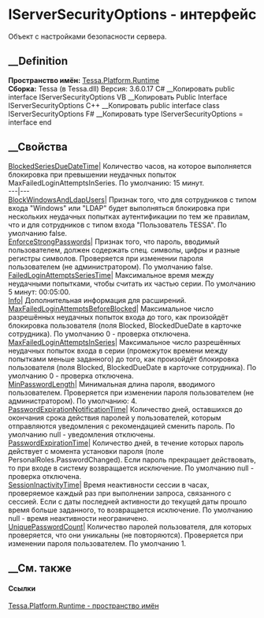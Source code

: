 # IServerSecurityOptions - интерфейс
Объект с настройками безопасности сервера.
## __Definition
 **Пространство имён:** [Tessa.Platform.Runtime](N_Tessa_Platform_Runtime.htm)  
 **Сборка:** Tessa (в Tessa.dll) Версия: 3.6.0.17
C# __Копировать
     public interface IServerSecurityOptions
VB __Копировать
     Public Interface IServerSecurityOptions
C++ __Копировать
     public interface class IServerSecurityOptions
F# __Копировать
     type IServerSecurityOptions = interface end
##  __Свойства
[BlockedSeriesDueDateTime](P_Tessa_Platform_Runtime_IServerSecurityOptions_BlockedSeriesDueDateTime.htm)|
Количество часов, на которое выполняется блокировка при превышении неудачных
попыток MaxFailedLoginAttemptsInSeries. По умолчанию: 15 минут.  
---|---  
[BlockWindowsAndLdapUsers](P_Tessa_Platform_Runtime_IServerSecurityOptions_BlockWindowsAndLdapUsers.htm)|
Признак того, что для сотрудников с типом входа "Windows" или "LDAP" будет
выполняться блокировка при нескольких неудачных попытках аутентификации по тем
же правилам, что и для сотрудников с типом входа "Пользователь TESSA". По
умолчанию false.  
[EnforceStrongPasswords](P_Tessa_Platform_Runtime_IServerSecurityOptions_EnforceStrongPasswords.htm)|
Признак того, что пароль, вводимый пользователем, должен содержать спец.
символы, цифры и разные регистры символов. Проверяется при изменении пароля
пользователем (не администратором). По умолчанию false.  
[FailedLoginAttemptsSeriesTime](P_Tessa_Platform_Runtime_IServerSecurityOptions_FailedLoginAttemptsSeriesTime.htm)|
Максимальное время между неудачными попытками, чтобы считать их частью серии.
По умолчанию 5 минут: 00:05:00.  
[Info](P_Tessa_Platform_Runtime_IServerSecurityOptions_Info.htm)|
Дополнительная информация для расширений.  
[MaxFailedLoginAttemptsBeforeBlocked](P_Tessa_Platform_Runtime_IServerSecurityOptions_MaxFailedLoginAttemptsBeforeBlocked.htm)|
Максимальное число разрешённых неудачных попыток входа до того, как произойдёт
блокировка пользователя (поля Blocked, BlockedDueDate в карточке сотрудника).
По умолчанию 0 \- проверка отключена.  
[MaxFailedLoginAttemptsInSeries](P_Tessa_Platform_Runtime_IServerSecurityOptions_MaxFailedLoginAttemptsInSeries.htm)|
Максимальное число разрешённых неудачных попыток входа в серии (промежуток
времени между попытками меньше заданного) до того, как произойдёт блокировка
пользователя (поля Blocked, BlockedDueDate в карточке сотрудника). По
умолчанию 0 \- проверка отключена.  
[MinPasswordLength](P_Tessa_Platform_Runtime_IServerSecurityOptions_MinPasswordLength.htm)|
Минимальная длина пароля, вводимого пользователем. Проверяется при изменении
пароля пользователем (не администратором). По умолчанию: 4.  
[PasswordExpirationNotificationTime](P_Tessa_Platform_Runtime_IServerSecurityOptions_PasswordExpirationNotificationTime.htm)|
Количество дней, оставшихся до окончания срока действия паролей у
пользователей, которым отправляются уведомления с рекомендацией сменить
пароль. По умолчанию null \- уведомления отключены.  
[PasswordExpirationTime](P_Tessa_Platform_Runtime_IServerSecurityOptions_PasswordExpirationTime.htm)|
Количество дней, в течение которых пароль действует с момента установки пароля
(поле PersonalRoles.PasswordChanged). Если пароль прекращает действовать, то
при входе в систему возвращается исключение. По умолчанию null \- проверка
отключена.  
[SessionInactivityTime](P_Tessa_Platform_Runtime_IServerSecurityOptions_SessionInactivityTime.htm)|
Время неактивности сессии в часах, проверяемое каждый раз при выполнении
запроса, связанного с сессией. Если с даты последней активности до текущей
даты прошло время больше заданного, то возвращается исключение. По умолчанию
null \- время неактивности неограничено.  
[UniquePasswordCount](P_Tessa_Platform_Runtime_IServerSecurityOptions_UniquePasswordCount.htm)|
Количество паролей пользователя, для которых проверяется, что они уникальны
(не повторяются). Проверяется при изменении пароля пользователем. По умолчанию
1.  
## __См. также
#### Ссылки
[Tessa.Platform.Runtime - пространство имён](N_Tessa_Platform_Runtime.htm)
